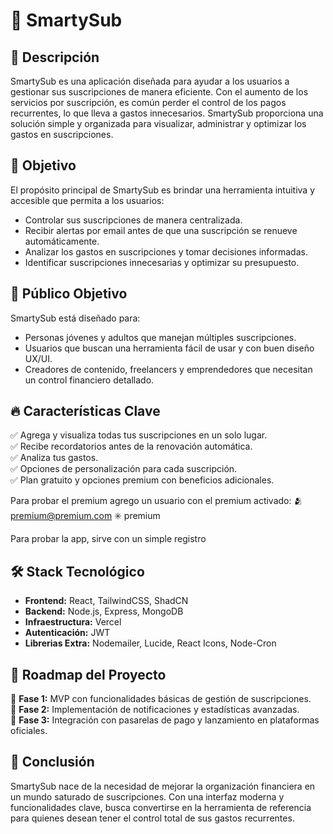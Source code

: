 # 📌 SmartySub

## 📝 Descripción
SmartySub es una aplicación diseñada para ayudar a los usuarios a gestionar sus suscripciones de manera eficiente. Con el aumento de los servicios por suscripción, es común perder el control de los pagos recurrentes, lo que lleva a gastos innecesarios. SmartySub proporciona una solución simple y organizada para visualizar, administrar y optimizar los gastos en suscripciones.

## 🎯 Objetivo
El propósito principal de SmartySub es brindar una herramienta intuitiva y accesible que permita a los usuarios:
- Controlar sus suscripciones de manera centralizada.
- Recibir alertas por email antes de que una suscripción se renueve automáticamente.
- Analizar los gastos en suscripciones y tomar decisiones informadas.
- Identificar suscripciones innecesarias y optimizar su presupuesto.

## 👥 Público Objetivo
SmartySub está diseñado para:
- Personas jóvenes y adultos que manejan múltiples suscripciones.
- Usuarios que buscan una herramienta fácil de usar y con buen diseño UX/UI.
- Creadores de contenido, freelancers y emprendedores que necesitan un control financiero detallado.

## 🔥 Características Clave
✅ Agrega y visualiza todas tus suscripciones en un solo lugar.  
✅ Recibe recordatorios antes de la renovación automática.  
✅ Analiza tus gastos.  
✅ Opciones de personalización para cada suscripción.  
✅ Plan gratuito y opciones premium con beneficios adicionales.  

Para probar el premium agrego un usuario con el premium activado:
    🫂  premium@premium.com
    ✳️     premium

Para probar la app, sirve con un simple registro

## 🛠️ Stack Tecnológico
- **Frontend:** React, TailwindCSS, ShadCN
- **Backend:** Node.js, Express, MongoDB
- **Infraestructura:** Vercel
- **Autenticación:** JWT
- **Librerias Extra:** Nodemailer, Lucide, React Icons, Node-Cron

## 🚀 Roadmap del Proyecto
📌 **Fase 1:** MVP con funcionalidades básicas de gestión de suscripciones.  
📌 **Fase 2:** Implementación de notificaciones y estadísticas avanzadas.  
📌 **Fase 3:** Integración con pasarelas de pago y lanzamiento en plataformas oficiales.

## 🏁 Conclusión
SmartySub nace de la necesidad de mejorar la organización financiera en un mundo saturado de suscripciones. Con una interfaz moderna y funcionalidades clave, busca convertirse en la herramienta de referencia para quienes desean tener el control total de sus gastos recurrentes.
